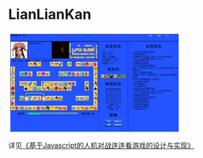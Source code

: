 # LianLianKan

![](./lianliankan.png)

详见[《基于Javascript的人机对战连连看游戏的设计与实现》](./文档/连连看论文/基于Javascript的人机对战连连看游戏的设计与实现.doc)